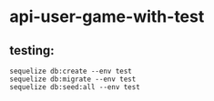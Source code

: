 # api-user-game-with-test

## testing:

```
sequelize db:create --env test
sequelize db:migrate --env test
sequelize db:seed:all --env test
```
